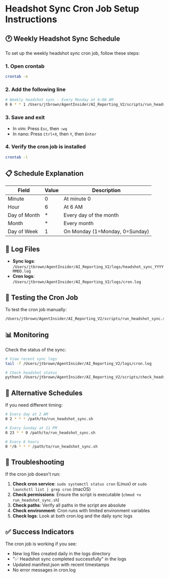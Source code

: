 # Headshot Sync Cron Job Setup Instructions

## 🕐 Weekly Headshot Sync Schedule

To set up the weekly headshot sync cron job, follow these steps:

### 1. Open crontab
```bash
crontab -e
```

### 2. Add the following line
```bash
# Weekly headshot sync - Every Monday at 6:00 AM
0 6 * * 1 /Users/jtbrown/AgentInsider/AI_Reporting_V2/scripts/run_headshot_sync.sh >> /Users/jtbrown/AgentInsider/AI_Reporting_V2/logs/cron.log 2>&1
```

### 3. Save and exit
- In vim: Press `Esc`, then `:wq`
- In nano: Press `Ctrl+X`, then `Y`, then `Enter`

### 4. Verify the cron job is installed
```bash
crontab -l
```

## 📋 Schedule Explanation

| Field | Value | Description |
|-------|-------|-------------|
| Minute | 0 | At minute 0 |
| Hour | 6 | At 6 AM |
| Day of Month | * | Every day of the month |
| Month | * | Every month |
| Day of Week | 1 | On Monday (1=Monday, 0=Sunday) |

## 📂 Log Files

- **Sync logs**: `/Users/jtbrown/AgentInsider/AI_Reporting_V2/logs/headshot_sync_YYYYMMDD.log`
- **Cron logs**: `/Users/jtbrown/AgentInsider/AI_Reporting_V2/logs/cron.log`

## 🧪 Testing the Cron Job

To test the cron job manually:
```bash
/Users/jtbrown/AgentInsider/AI_Reporting_V2/scripts/run_headshot_sync.sh
```

## 📊 Monitoring

Check the status of the sync:
```bash
# View recent sync logs
tail -f /Users/jtbrown/AgentInsider/AI_Reporting_V2/logs/cron.log

# Check headshot status
python3 /Users/jtbrown/AgentInsider/AI_Reporting_V2/scripts/check_headshot_status.py
```

## 🔧 Alternative Schedules

If you need different timing:

```bash
# Every day at 2 AM
0 2 * * * /path/to/run_headshot_sync.sh

# Every Sunday at 11 PM
0 23 * * 0 /path/to/run_headshot_sync.sh

# Every 6 hours
0 */6 * * * /path/to/run_headshot_sync.sh
```

## 🚨 Troubleshooting

If the cron job doesn't run:

1. **Check cron service**: `sudo systemctl status cron` (Linux) or `sudo launchctl list | grep cron` (macOS)
2. **Check permissions**: Ensure the script is executable (`chmod +x run_headshot_sync.sh`)
3. **Check paths**: Verify all paths in the script are absolute
4. **Check environment**: Cron runs with limited environment variables
5. **Check logs**: Look at both cron.log and the daily sync logs

## ✅ Success Indicators

The cron job is working if you see:
- New log files created daily in the logs directory
- "✅ Headshot sync completed successfully" in the logs
- Updated manifest.json with recent timestamps
- No error messages in cron.log
